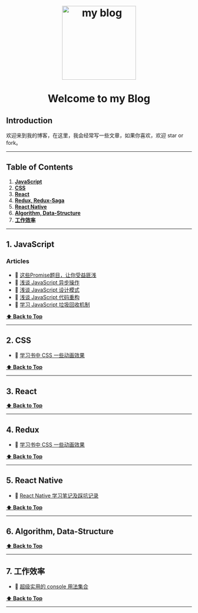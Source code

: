 <h1 align="center">
<br>
  <a href="https://github.com/hankzhuo/Blog"><img src="https://openparachute.files.wordpress.com/2017/11/blog-720.jpg" alt="my blog" width=200"></a>
  <br>
    <br>
  Welcome to my Blog
  <br>
</h1>

## Introduction

欢迎来到我的博客，在这里，我会经常写一些文章，如果你喜欢，欢迎 star or fork。

---

## Table of Contents
1. **[JavaScript](#1-javaScript)**
2. **[CSS](#2-css)**
3. **[React](#3-react)**
4. **[Redux, Redux-Saga](#4-redux)**
5. **[React Native](#5-react-native)**
6. **[Algorithm, Data-Structure](#6-algorithm-data-structure)**
7. **[工作效率](#7-工作效率)**

---


## 1. JavaScript

### Articles

* 📜 [这些Promise题目，让你受益匪浅](https://github.com/hankzhuo/Blog/issues/7)
* 📜 [浅谈 JavaScript 异步操作](https://github.com/hankzhuo/Blog/issues/2)
* 📜 [浅谈 JavaScript 设计模式](https://github.com/hankzhuo/Blog/issues/3)
* 📜 [浅谈 JavaScript 代码重构](https://github.com/hankzhuo/Blog/issues/4)
* 📜 [学习 JavaScript 垃圾回收机制](https://github.com/hankzhuo/Blog/issues/5)

**[⬆ Back to Top](#table-of-contents)**

---

## 2. CSS

* 📜 [学习书中 CSS 一些动画效果](https://github.com/hankzhuo/Blog/issues/6)

**[⬆ Back to Top](#table-of-contents)**

---

## 3. React

**[⬆ Back to Top](#table-of-contents)**

---

## 4. Redux

* 📜 [学习书中 CSS 一些动画效果](https://github.com/hankzhuo/redux-guide/blob/master/doc/1-start.md)

**[⬆ Back to Top](#table-of-contents)**

---


## 5. React Native

* 📜 [React Native 学习笔记及踩坑记录](https://github.com/hankzhuo/Blog/blob/master/React-Native/React-Native%E5%AD%A6%E4%B9%A0%E7%AC%94%E8%AE%B0%E5%8F%8A%E8%B8%A9%E5%9D%91%E8%AE%B0%E5%BD%95.md)

**[⬆ Back to Top](#table-of-contents)**

---

## 6. Algorithm, Data-Structure

**[⬆ Back to Top](#table-of-contents)**

---

## 7. 工作效率

* 📜 [超级实用的 console 用法集合](https://github.com/hankzhuo/Blog/blob/master/Effciency/console.md)

**[⬆ Back to Top](#table-of-contents)**

---
